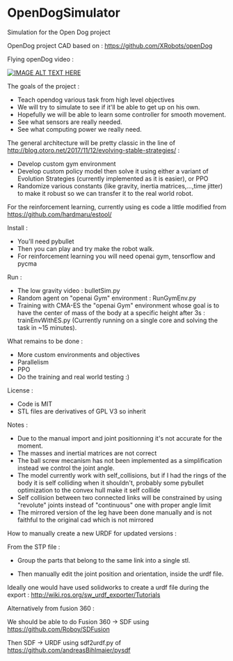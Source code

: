 # OpenDogSimulator
Simulation for the Open Dog project

OpenDog project CAD based on :
https://github.com/XRobots/openDog

Flying openDog video :

[![IMAGE ALT TEXT HERE](https://img.youtube.com/vi/ocgPrY2Uf6A/0.jpg)](https://www.youtube.com/watch?v=ocgPrY2Uf6A)

The goals of the project :
- Teach opendog various task from high level objectives
- We will try to simulate to see if it'll be able to get up on his own.
- Hopefully we will be able to learn some controller for smooth movement.
- See what sensors are really needed.
- See what computing power we really need.

The general architecture will be pretty classic in the line of http://blog.otoro.net/2017/11/12/evolving-stable-strategies/ :

- Develop custom gym environment
- Develop custom policy model then solve it using either a variant of Evolution Strategies (currently implemented as it is easier), or PPO
- Randomize various constants (like gravity, inertia matrices,...,time jitter) to make it robust so we can transfer it to the real world robot.

For the reinforcement learning, currently using es code a little modified from https://github.com/hardmaru/estool/ 

Install :

- You'll need pybullet
- Then you can play and try make the robot walk.
- For reinforcement learning you will need openai gym, tensorflow and pycma

Run :

- The low gravity video : bulletSim.py
- Random agent on "openai Gym" environment : RunGymEnv.py
- Training with CMA-ES the "openai Gym" environment whose goal is to have the center of mass of the body at a specific height after 3s : trainEnvWithES.py (Currently running on a single core and solving the task in ~15 minutes).

What remains to be done :

- More custom environments and objectives
- Parallelism
- PPO
- Do the training and real world testing :)

License :

- Code is MIT
- STL files are derivatives of GPL V3 so inherit

Notes : 

- Due to the manual import and joint positionning it's not accurate for the moment.
- The masses and inertial matrices are not correct
- The ball screw mecanism has not been implemented as a simplification instead we control the joint angle.
- The model currently work with self_collisions, but if I had the rings of the body it is self colliding when it shouldn't, probably some pybullet optimization to the convex hull make it self collide
- Self collision between two connected links will be constrained by using "revolute" joints instead of "continuous" one with proper angle limit
- The mirrored version of the leg have been done manually and is not faithful to the original cad which is not mirrored


How to manually create a new URDF for updated versions : 


From the STP file : 


- Group the parts that belong to the same link into a single stl.

- Then manually edit the joint position and orientation, inside the urdf file.


Ideally one would have used solidworks to create a urdf file during the export :
http://wiki.ros.org/sw_urdf_exporter/Tutorials

Alternatively from fusion 360 :

We should be able to do Fusion 360 -> SDF using https://github.com/Roboy/SDFusion

Then SDF -> URDF using sdf2urdf.py of https://github.com/andreasBihlmaier/pysdf
